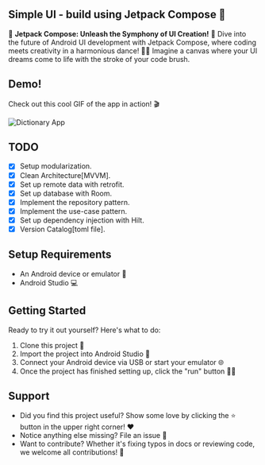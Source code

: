 ## Simple UI - build using Jetpack Compose 🚀

🎨 **Jetpack Compose: Unleash the Symphony of UI Creation!** 🚀
Dive into the future of Android UI development with Jetpack Compose, where coding meets creativity in a harmonious dance! 🕺💃 Imagine a canvas where
your UI dreams come to life with the stroke of your code brush.


## Demo!

Check out this cool GIF of the app in action! 🎬

<img src="[https://github.com/harshmasand2016/DictionaryApp/blob/master/assets/Demo.gif]" alt="Dictionary App"/>

## TODO

- [x] Setup modularization.
- [x] Clean Architecture[MVVM].
- [x] Set up remote data with retrofit.
- [x] Set up database with Room.
- [x] Implement the repository pattern.
- [x] Implement the use-case pattern.
- [x] Set up dependency injection with Hilt.
- [x] Version Catalog[toml file].

## Setup Requirements

- An Android device or emulator 📱
- Android Studio 💻

## Getting Started

Ready to try it out yourself? Here's what to do:

1. Clone this project 🐑
2. Import the project into Android Studio 🚀
3. Connect your Android device via USB or start your emulator 🌐
4. Once the project has finished setting up, click the "run" button 🏃‍♂️

## Support

- Did you find this project useful? Show some love by clicking the ⭐️ button in the upper right corner! ❤️
- Notice anything else missing? File an issue 🚨
- Want to contribute? Whether it's fixing typos in docs or reviewing code, we welcome all contributions! 🤝
